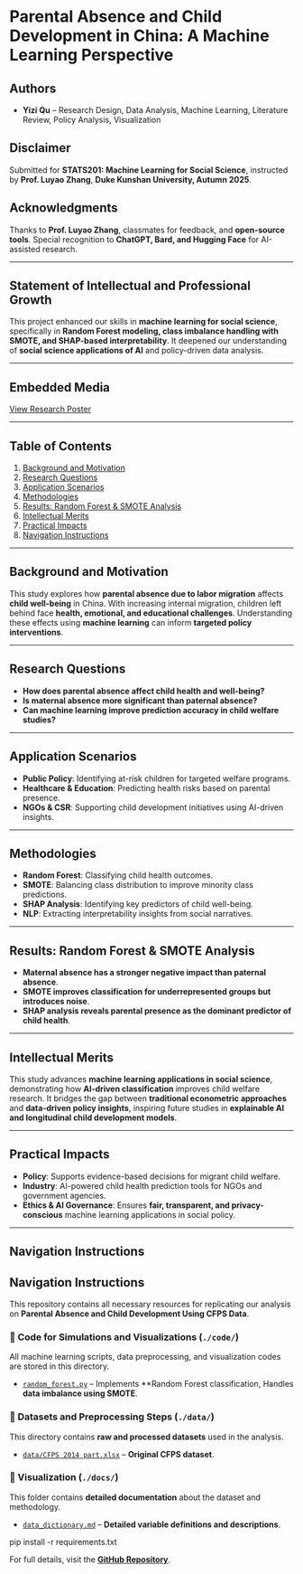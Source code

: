 # **Parental Absence and Child Development in China: A Machine Learning Perspective**

## **Authors**
- **Yizi Qu** – Research Design, Data Analysis, Machine Learning, Literature Review, Policy Analysis, Visualization  

## **Disclaimer**
Submitted for **STATS201: Machine Learning for Social Science**, instructed by **Prof. Luyao Zhang**, **Duke Kunshan University, Autumn 2025**.  

## **Acknowledgments**
Thanks to **Prof. Luyao Zhang**, classmates for feedback, and **open-source tools**. Special recognition to **ChatGPT, Bard, and Hugging Face** for AI-assisted research.  

---

## **Statement of Intellectual and Professional Growth**
This project enhanced our skills in **machine learning for social science**, specifically in **Random Forest modeling, class imbalance handling with SMOTE, and SHAP-based interpretability**. It deepened our understanding of **social science applications of AI** and policy-driven data analysis.

---

## **Embedded Media** 
[View Research Poster](./Research_Poster.pdf)

---

## **Table of Contents**
1. [Background and Motivation](#background-and-motivation)  
2. [Research Questions](#research-questions)  
3. [Application Scenarios](#application-scenarios)  
4. [Methodologies](#methodologies)  
5. [Results: Random Forest & SMOTE Analysis](#results-random-forest--smote-analysis)  
6. [Intellectual Merits](#intellectual-merits)  
7. [Practical Impacts](#practical-impacts)  
8. [Navigation Instructions](#navigation-instructions)  

---

## **Background and Motivation**
This study explores how **parental absence due to labor migration** affects **child well-being** in China. With increasing internal migration, children left behind face **health, emotional, and educational challenges**. Understanding these effects using **machine learning** can inform **targeted policy interventions**.

---

## **Research Questions**
- **How does parental absence affect child health and well-being?**  
- **Is maternal absence more significant than paternal absence?**  
- **Can machine learning improve prediction accuracy in child welfare studies?**  

---

## **Application Scenarios**
- **Public Policy**: Identifying at-risk children for targeted welfare programs.  
- **Healthcare & Education**: Predicting health risks based on parental presence.  
- **NGOs & CSR**: Supporting child development initiatives using AI-driven insights.  

---

## **Methodologies**
- **Random Forest**: Classifying child health outcomes.  
- **SMOTE**: Balancing class distribution to improve minority class predictions.  
- **SHAP Analysis**: Identifying key predictors of child well-being.  
- **NLP**: Extracting interpretability insights from social narratives.  

---

## **Results: Random Forest & SMOTE Analysis**
- **Maternal absence has a stronger negative impact than paternal absence**.  
- **SMOTE improves classification for underrepresented groups but introduces noise**.  
- **SHAP analysis reveals parental presence as the dominant predictor of child health**.  

---

## **Intellectual Merits**
This study advances **machine learning applications in social science**, demonstrating how **AI-driven classification** improves child welfare research. It bridges the gap between **traditional econometric approaches** and **data-driven policy insights**, inspiring future studies in **explainable AI and longitudinal child development models**.

---

## **Practical Impacts**
- **Policy**: Supports evidence-based decisions for migrant child welfare.  
- **Industry**: AI-powered child health prediction tools for NGOs and government agencies.  
- **Ethics & AI Governance**: Ensures **fair, transparent, and privacy-conscious** machine learning applications in social policy.  

---

## **Navigation Instructions**

## **Navigation Instructions**
This repository contains all necessary resources for replicating our analysis on **Parental Absence and Child Development Using CFPS Data**.

### **📂 Code for Simulations and Visualizations** (`./code/`)
All machine learning scripts, data preprocessing, and visualization codes are stored in this directory.
- [`random_forest.py`](./code/prediction) – Implements **Random Forest classification, Handles **data imbalance using SMOTE**.

### **📂 Datasets and Preprocessing Steps** (`./data/`)
This directory contains **raw and processed datasets** used in the analysis.
- [`data/CFPS 2014 part.xlsx`](./data/CFPS_2014_part.xlsx) – **Original CFPS dataset**.

### **📂 Visualization** (`./docs/`)
This folder contains **detailed documentation** about the dataset and methodology.
- [`data_dictionary.md`](./visualization) – **Detailed variable definitions and descriptions**.

pip install -r requirements.txt

For full details, visit the **[GitHub Repository](https://github.com/yizi6666/Yizi_Qu_Final/tree/main)**.
